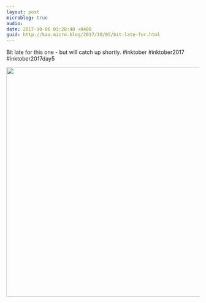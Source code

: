 ```yaml
---
layout: post
microblog: true
audio: 
date: 2017-10-06 03:28:48 +0400
guid: http://kaa.micro.blog/2017/10/05/bit-late-for.html
---
```

Bit late for this one - but will catch up shortly. #inktober  #inktober2017  #inktober2017day5

<img src="https://www.kaa.bz/uploads/2018/2dc7caf906.jpg" width="600" height="600" />

